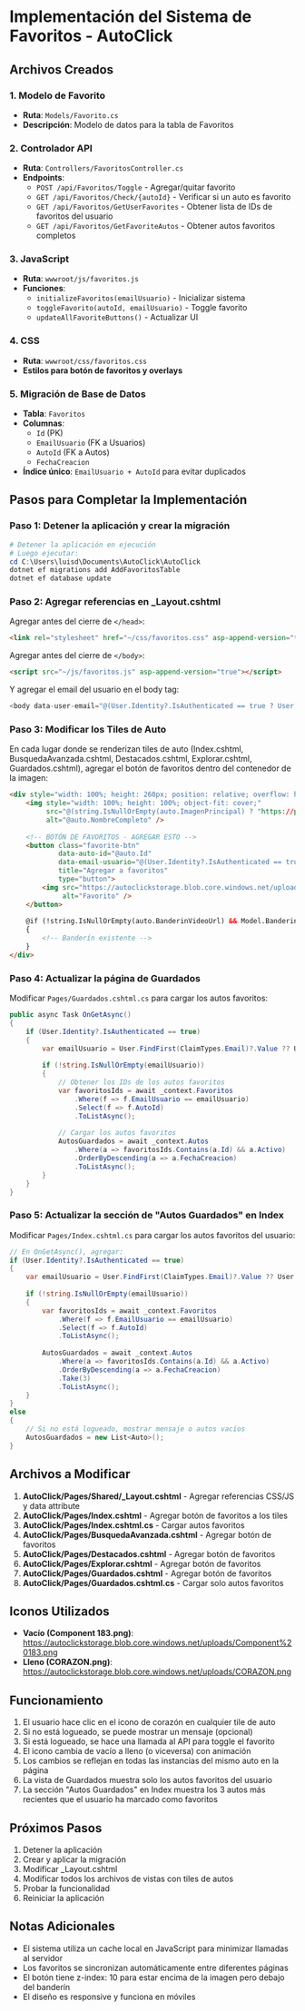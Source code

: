# Implementación del Sistema de Favoritos - AutoClick

## Archivos Creados

### 1. Modelo de Favorito
- **Ruta**: `Models/Favorito.cs`
- **Descripción**: Modelo de datos para la tabla de Favoritos

### 2. Controlador API
- **Ruta**: `Controllers/FavoritosController.cs`
- **Endpoints**:
  - `POST /api/Favoritos/Toggle` - Agregar/quitar favorito
  - `GET /api/Favoritos/Check/{autoId}` - Verificar si un auto es favorito
  - `GET /api/Favoritos/GetUserFavorites` - Obtener lista de IDs de favoritos del usuario
  - `GET /api/Favoritos/GetFavoriteAutos` - Obtener autos favoritos completos

### 3. JavaScript
- **Ruta**: `wwwroot/js/favoritos.js`
- **Funciones**:
  - `initializeFavoritos(emailUsuario)` - Inicializar sistema
  - `toggleFavorito(autoId, emailUsuario)` - Toggle favorito
  - `updateAllFavoriteButtons()` - Actualizar UI

### 4. CSS
- **Ruta**: `wwwroot/css/favoritos.css`
- **Estilos para botón de favoritos y overlays**

### 5. Migración de Base de Datos
- **Tabla**: `Favoritos`
- **Columnas**:
  - `Id` (PK)
  - `EmailUsuario` (FK a Usuarios)
  - `AutoId` (FK a Autos)
  - `FechaCreacion`
- **Índice único**: `EmailUsuario + AutoId` para evitar duplicados

## Pasos para Completar la Implementación

### Paso 1: Detener la aplicación y crear la migración

```powershell
# Detener la aplicación en ejecución
# Luego ejecutar:
cd C:\Users\luisd\Documents\AutoClick\AutoClick
dotnet ef migrations add AddFavoritosTable
dotnet ef database update
```

### Paso 2: Agregar referencias en _Layout.cshtml

Agregar antes del cierre de `</head>`:

```html
<link rel="stylesheet" href="~/css/favoritos.css" asp-append-version="true" />
```

Agregar antes del cierre de `</body>`:

```html
<script src="~/js/favoritos.js" asp-append-version="true"></script>
```

Y agregar el email del usuario en el body tag:

```csharp
<body data-user-email="@(User.Identity?.IsAuthenticated == true ? User.FindFirst(System.Security.Claims.ClaimTypes.Email)?.Value ?? User.FindFirst("Email")?.Value : "")">
```

### Paso 3: Modificar los Tiles de Auto

En cada lugar donde se renderizan tiles de auto (Index.cshtml, BusquedaAvanzada.cshtml, Destacados.cshtml, Explorar.cshtml, Guardados.cshtml), agregar el botón de favoritos dentro del contenedor de la imagen:

```html
<div style="width: 100%; height: 260px; position: relative; overflow: hidden; border-radius: 4px;">
    <img style="width: 100%; height: 100%; object-fit: cover;" 
         src="@(string.IsNullOrEmpty(auto.ImagenPrincipal) ? "https://placehold.co/392x200" : auto.ImagenPrincipal)" 
         alt="@auto.NombreCompleto" />
    
    <!-- BOTÓN DE FAVORITOS - AGREGAR ESTO -->
    <button class="favorite-btn" 
            data-auto-id="@auto.Id" 
            data-email-usuario="@(User.Identity?.IsAuthenticated == true ? User.FindFirst(System.Security.Claims.ClaimTypes.Email)?.Value ?? User.FindFirst("Email")?.Value : "")"
            title="Agregar a favoritos"
            type="button">
        <img src="https://autoclickstorage.blob.core.windows.net/uploads/Component%20183.png" 
             alt="Favorito" />
    </button>
    
    @if (!string.IsNullOrEmpty(auto.BanderinVideoUrl) && Model.BanderinUrls.ContainsKey(auto.Id))
    {
        <!-- Banderín existente -->
    }
</div>
```

### Paso 4: Actualizar la página de Guardados

Modificar `Pages/Guardados.cshtml.cs` para cargar los autos favoritos:

```csharp
public async Task OnGetAsync()
{
    if (User.Identity?.IsAuthenticated == true)
    {
        var emailUsuario = User.FindFirst(ClaimTypes.Email)?.Value ?? User.FindFirst("Email")?.Value;
        
        if (!string.IsNullOrEmpty(emailUsuario))
        {
            // Obtener los IDs de los autos favoritos
            var favoritosIds = await _context.Favoritos
                .Where(f => f.EmailUsuario == emailUsuario)
                .Select(f => f.AutoId)
                .ToListAsync();
            
            // Cargar los autos favoritos
            AutosGuardados = await _context.Autos
                .Where(a => favoritosIds.Contains(a.Id) && a.Activo)
                .OrderByDescending(a => a.FechaCreacion)
                .ToListAsync();
        }
    }
}
```

### Paso 5: Actualizar la sección de "Autos Guardados" en Index

Modificar `Pages/Index.cshtml.cs` para cargar los autos favoritos del usuario:

```csharp
// En OnGetAsync(), agregar:
if (User.Identity?.IsAuthenticated == true)
{
    var emailUsuario = User.FindFirst(ClaimTypes.Email)?.Value ?? User.FindFirst("Email")?.Value;
    
    if (!string.IsNullOrEmpty(emailUsuario))
    {
        var favoritosIds = await _context.Favoritos
            .Where(f => f.EmailUsuario == emailUsuario)
            .Select(f => f.AutoId)
            .ToListAsync();
        
        AutosGuardados = await _context.Autos
            .Where(a => favoritosIds.Contains(a.Id) && a.Activo)
            .OrderByDescending(a => a.FechaCreacion)
            .Take(3)
            .ToListAsync();
    }
}
else
{
    // Si no está logueado, mostrar mensaje o autos vacíos
    AutosGuardados = new List<Auto>();
}
```

## Archivos a Modificar

1. **AutoClick/Pages/Shared/_Layout.cshtml** - Agregar referencias CSS/JS y data attribute
2. **AutoClick/Pages/Index.cshtml** - Agregar botón de favoritos a los tiles
3. **AutoClick/Pages/Index.cshtml.cs** - Cargar autos favoritos
4. **AutoClick/Pages/BusquedaAvanzada.cshtml** - Agregar botón de favoritos
5. **AutoClick/Pages/Destacados.cshtml** - Agregar botón de favoritos
6. **AutoClick/Pages/Explorar.cshtml** - Agregar botón de favoritos
7. **AutoClick/Pages/Guardados.cshtml** - Agregar botón de favoritos
8. **AutoClick/Pages/Guardados.cshtml.cs** - Cargar solo autos favoritos

## Iconos Utilizados

- **Vacío (Component 183.png)**: https://autoclickstorage.blob.core.windows.net/uploads/Component%20183.png
- **Lleno (CORAZON.png)**: https://autoclickstorage.blob.core.windows.net/uploads/CORAZON.png

## Funcionamiento

1. El usuario hace clic en el icono de corazón en cualquier tile de auto
2. Si no está logueado, se puede mostrar un mensaje (opcional)
3. Si está logueado, se hace una llamada al API para toggle el favorito
4. El icono cambia de vacío a lleno (o viceversa) con animación
5. Los cambios se reflejan en todas las instancias del mismo auto en la página
6. La vista de Guardados muestra solo los autos favoritos del usuario
7. La sección "Autos Guardados" en Index muestra los 3 autos más recientes que el usuario ha marcado como favoritos

## Próximos Pasos

1. Detener la aplicación
2. Crear y aplicar la migración
3. Modificar _Layout.cshtml
4. Modificar todos los archivos de vistas con tiles de autos
5. Probar la funcionalidad
6. Reiniciar la aplicación

## Notas Adicionales

- El sistema utiliza un cache local en JavaScript para minimizar llamadas al servidor
- Los favoritos se sincronizan automáticamente entre diferentes páginas
- El botón tiene z-index: 10 para estar encima de la imagen pero debajo del banderín
- El diseño es responsive y funciona en móviles
